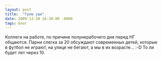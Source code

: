 ```yaml
---
layout: post
title:  "Грею уши"
date: 2009-12-30 16:30:00 -0000
tags: Блог
---
```


Коллеги на работе, по причине полунерабочего дня перед НГ общаются. Парни слегка за 20 обсуждают современных детей, которые в футбол не играют, на улице не бегают, а мы в их возрасте... :-D
То ли будет лет через 10.
